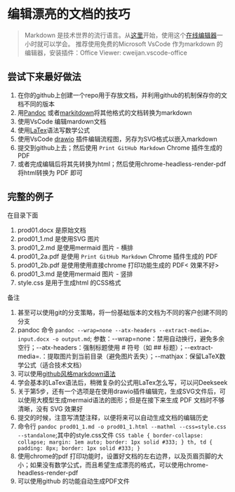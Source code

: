 # 编辑漂亮的文档的技巧

> Markdown 是技术世界的流行语言。从[这里](https://markdown.com.cn/)开始，使用这个[在线编辑器](https://markdown.com.cn/editor/)一小时就可以学会。
> 推荐使用免费的Microsoft VsCode 作为markdown 的编辑器，安装插件：Office Viewer: cweijan.vscode-office

## 尝试下来最好做法

1. 在你的github上创建一个repo用于存放文档，并利用github的机制保存你的文档不同的版本
2. 用[Pandoc](https://pandoc.org/installing.html) 或者[markitdown](https://github.com/microsoft/markitdown)将其他格式的文档转换为markdown
3. 使用VsCode 编辑mardown文档
4. 使用[LaTex](https://www.latex-project.org/get/)语法写数学公式
5. 使用VsCode [drawio](https://www.drawio.com/blog/embed-diagrams-vscode) 插件编辑流程图，另存为SVG格式以嵌入markdown
6. 提交到github上去；然后使用 `Print GitHub Markdown` Chrome 插件生成的 PDF
7. 或者完成编辑后将其先转换为html；然后使用chrome-headless-render-pdf将html转换为 PDF 即可

## 完整的例子

在目录下面

1. prod01.docx 是原始文档
2. prod01_1.md 是使用SVG 图片
3. prod01_2.md 是使用mermaid 图片 - 横排
4. prod01_2a.pdf 是使用 `Print GitHub Markdown` Chrome 插件生成的 PDF
5. prod01_2b.pdf 是使用使用直接chrome 打印功能生成的 PDF< 效果不好>
6. prod01_3.md 是使用mermaid 图片 - 竖排
7. style.css 是用于生成html 的CSS格式

备注

1. 甚至可以使用git的分支策略，将一份基础版本的文档为不同的客户创建不同的分支
2. pandoc 命令 `pandoc --wrap=none --atx-headers --extract-media=. input.docx -o output.md`;   参数：--wrap=none：禁用自动换行，避免多余空行；--atx-headers：强制标题使用 # 符号（如 ## 标题）；--extract-media=.：提取图片到当前目录（避免图片丢失）；--mathjax：保留LaTeX数学公式（适合技术文档）
3. 可以使用[github风格markdown语法](https://docs.github.com/en/get-started/writing-on-github/getting-started-with-writing-and-formatting-on-github/basic-writing-and-formatting-syntax)
4. 学会基本的LaTex语法后，稍微复杂的公式用LaTex怎么写，可以问Deekseek
5. 关于第5步，还有一个选项是在使用drawio插件编辑完，生成SVG文件后，可以使用大模型生成mermaid语法的图形；但是在接下来生成 PDF 文档时不够清晰，没有 SVG 效果好
6. 提交的时候，注意写清楚注释，以便将来可以自动生成文档的编辑历史
7. 命令行 `pandoc prod01_1.md -o prod01_1.html --mathml --css=style.css --standalone`;其中的style.css文件 ``CSS table { border-collapse: collapse; margin: 1em auto; border: 1px solid #333; } th, td { padding: 8px; border: 1px solid #333; }``
8. 使用chrome的pdf 打印功能时，设置好文档的左右边界，以及页眉页脚的大小；如果没有数学公式，而且希望生成漂亮的格式，可以使用chrome-headless-render-pdf
9. 可以使用github  的功能自动生成PDF文件
